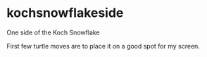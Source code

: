 # kochsnowflakeside
One side of the Koch Snowflake

First few turtle moves are to place it on a good spot for my screen.

